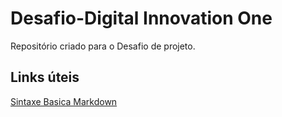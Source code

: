 # Desafio-Digital Innovation One
Repositório criado para o Desafio de projeto.

## Links úteis
[Sintaxe Basica Markdown](https://www.markdownguide.org/basic-syntax/)
